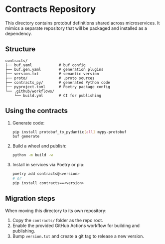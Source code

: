 # Contracts Repository

This directory contains protobuf definitions shared across microservices. It mimics a separate repository that will be packaged and installed as a dependency.

## Structure

```
contracts/
├── buf.yaml            # buf config
├── buf.gen.yaml        # generation plugins
├── version.txt         # semantic version
├── proto/              # .proto sources
├── contracts_py/       # generated Python code
├── pyproject.toml      # Poetry package config
└── .github/workflows/
    └── build.yml       # CI for publishing
```

## Using the contracts

1. Generate code:
   ```bash
   pip install protobuf_to_pydantic[all] mypy-protobuf
   buf generate
   ```
2. Build a wheel and publish:
   ```bash
   python -m build -w
   ```
3. Install in services via Poetry or pip:
   ```bash
   poetry add contracts@<version>
   # or
   pip install contracts==<version>
   ```

## Migration steps

When moving this directory to its own repository:
1. Copy the `contracts/` folder as the repo root.
2. Enable the provided GitHub Actions workflow for building and publishing.
3. Bump `version.txt` and create a git tag to release a new version.
